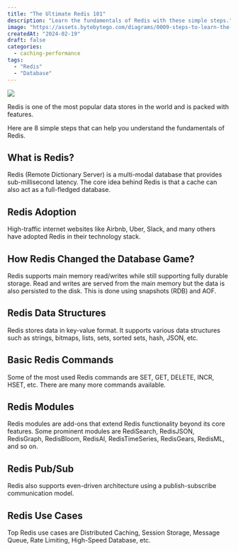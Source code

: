 ```yaml
---
title: "The Ultimate Redis 101"
description: "Learn the fundamentals of Redis with these simple steps."
image: "https://assets.bytebytego.com/diagrams/0009-steps-to-learn-the-fundamentals-of-redis-101.png"
createdAt: "2024-02-19"
draft: false
categories:
  - caching-performance
tags:
  - "Redis"
  - "Database"
---
```


![](https://assets.bytebytego.com/diagrams/0009-steps-to-learn-the-fundamentals-of-redis-101.png)

Redis is one of the most popular data stores in the world and is packed with features.

Here are 8 simple steps that can help you understand the fundamentals of Redis.

## What is Redis?

Redis (Remote Dictionary Server) is a multi-modal database that provides sub-millisecond latency. The core idea behind Redis is that a cache can also act as a full-fledged database.

## Redis Adoption

High-traffic internet websites like Airbnb, Uber, Slack, and many others have adopted Redis in their technology stack.

## How Redis Changed the Database Game?

Redis supports main memory read/writes while still supporting fully durable storage. Read and writes are served from the main memory but the data is also persisted to the disk. This is done using snapshots (RDB) and AOF.

## Redis Data Structures

Redis stores data in key-value format. It supports various data structures such as strings, bitmaps, lists, sets, sorted sets, hash, JSON, etc.

## Basic Redis Commands

Some of the most used Redis commands are SET, GET, DELETE, INCR, HSET, etc. There are many more commands available.

## Redis Modules

Redis modules are add-ons that extend Redis functionality beyond its core features. Some prominent modules are RediSearch, RedisJSON, RedisGraph, RedisBloom, RedisAI, RedisTimeSeries, RedisGears, RedisML, and so on.

## Redis Pub/Sub

Redis also supports even-driven architecture using a publish-subscribe communication model.

## Redis Use Cases

Top Redis use cases are Distributed Caching, Session Storage, Message Queue, Rate Limiting, High-Speed Database, etc.
